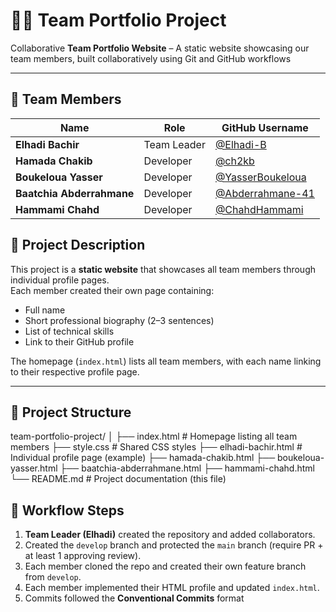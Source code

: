 # 🧑‍💻 Team Portfolio Project
Collaborative **Team Portfolio Website** – A static website showcasing our team members, built collaboratively using Git and GitHub workflows

---

## 👥 Team Members

| Name | Role | GitHub Username |
|------|------|------------------|
| **Elhadi Bachir** | Team Leader | [@Elhadi-B](https://github.com/Elhadi-B) |
| **Hamada Chakib** | Developer | [@ch2kb](https://github.com/ch2kb) |
| **Boukeloua Yasser** | Developer | [@YasserBoukeloua](https://github.com/YasserBoukeloua) |
| **Baatchia Abderrahmane** | Developer | [@Abderrahmane-41](https://github.com/Abderrahmane-41) |
| **Hammami Chahd** | Developer | [@ChahdHammami](https://github.com/ChahdHammami) 


## 📌 Project Description

This project is a **static website** that showcases all team members through individual profile pages.  
Each member created their own page containing:
- Full name  
- Short professional biography (2–3 sentences)  
- List of technical skills  
- Link to their GitHub profile  

The homepage (`index.html`) lists all team members, with each name linking to their respective profile page.

---

## 🧱 Project Structure
team-portfolio-project/
│
├── index.html # Homepage listing all team members
├── style.css # Shared CSS styles
├── elhadi-bachir.html # Individual profile page (example)
├── hamada-chakib.html
├── boukeloua-yasser.html
├── baatchia-abderrahmane.html
├── hammami-chahd.html
└── README.md # Project documentation (this file)



## 🧩 Workflow Steps

1. **Team Leader (Elhadi)** created the repository and added collaborators.  
2. Created the `develop` branch and protected the `main` branch (require PR + at least 1 approving review).  
3. Each member cloned the repo and created their own feature branch from `develop`.  
4. Each member implemented their HTML profile and updated `index.html`.  
5. Commits followed the **Conventional Commits** format
